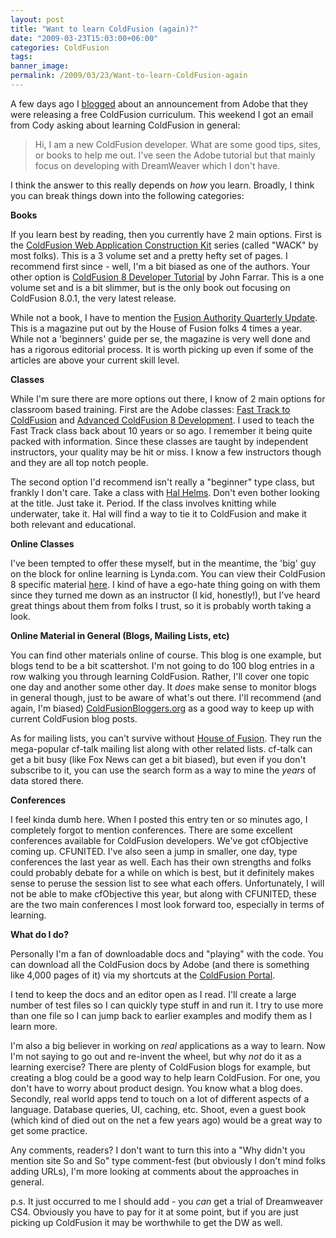 ```yaml
---
layout: post
title: "Want to learn ColdFusion (again)?"
date: "2009-03-23T15:03:00+06:00"
categories: ColdFusion 
tags: 
banner_image: 
permalink: /2009/03/23/Want-to-learn-ColdFusion-again
---
```


A few days ago I <a href="http://www.raymondcamden.com/index.cfm/2009/3/18/Want-to-learn-ColdFusion">blogged</a> about an announcement from Adobe that they were releasing a free ColdFusion curriculum. This weekend I got an email from Cody asking about learning ColdFusion in general:

<blockquote>
<p>
Hi, I am a new ColdFusion developer. What are some good tips, sites, or books to help me out. I've seen the Adobe tutorial but that mainly focus on developing with DreamWeaver which I don't have.
</p>
</blockquote>

I think the answer to this really depends on <i>how</i> you learn. Broadly, I think you can break things down into the following categories:
<!--more-->
<b>Books</b>

If you learn best by reading, then you currently have 2 main options. First is the <a href="http://www.amazon.com/Adobe-ColdFusion-Web-Application-Construction/dp/032151548X/ref=pd_bbs_sr_2?ie=UTF8&s=books&qid=1237832648&sr=8-2">ColdFusion Web Application Construction Kit</a> series (called "WACK" by most folks). This is a 3 volume set and a pretty hefty set of pages. I recommend first since - well, I'm a bit biased as one of the authors. Your other option is <a href="http://www.amazon.com/ColdFusion-Developer-Tutorial-John-Farrar/dp/1847194125/ref=sr_1_4?ie=UTF8&s=books&qid=1237832692&sr=1-4">ColdFusion 8 Developer Tutorial</a> by John Farrar. This is a one volume set and is a bit slimmer, but is the only book out focusing on ColdFusion 8.0.1, the very latest release.

While not a book, I have to mention the <a href="http://www.fusionauthority.com/">Fusion Authority Quarterly Update</a>. This is a magazine put out by the House of Fusion folks 4 times a year. While not a 'beginners' guide per se, the magazine is very well done and has a rigorous editorial process. It is worth picking up even if some of the articles are above your current skill level.

<b>Classes</b>

While I'm sure there are more options out there, I know of 2 main options for classroom based training. First are the Adobe classes: <a href="http://www.adobe.com/support/training/instructor_led_curriculum/fast_track_cf8.html">Fast Track to ColdFusion</a> and <a href="http://www.adobe.com/support/training/instructor_led_curriculum/acfd_8.html">Advanced ColdFusion 8 Development</a>. I used to teach the Fast Track class back about 10 years or so ago. I remember it being quite packed with information. Since these classes are taught by independent instructors, your quality may be hit or miss. I know a few instructors though and they are all top notch people. 

The second option I'd recommend isn't really a "beginner" type class, but frankly I don't care. Take a class with <a href="http://www.halhelms.com/training.cfm">Hal Helms</a>. Don't even bother looking at the title. Just take it. Period. If the class involves knitting while underwater, take it. Hal will find a way to tie it to ColdFusion and make it both relevant and educational. 

<b>Online Classes</b>

I've been tempted to offer these myself, but in the meantime, the 'big' guy on the block for online learning is Lynda.com. You can view their ColdFusion 8 specific material <a href="http://www.lynda.com/home/ViewCourses.aspx?lpk0=274">here</a>. I kind of have a ego-hate thing going on with them since they turned me down as an instructor (I kid, honestly!), but I've heard great things about them from folks I trust, so it is probably worth taking a look.

<b>Online Material in General (Blogs, Mailing Lists, etc)</b>

You can find other materials online of course. This blog is one example, but blogs tend to be a bit scattershot. I'm not going to do 100 blog entries in a row walking you through learning ColdFusion. Rather, I'll cover one topic one day and another some other day. It <i>does</i> make sense to monitor blogs in general though, just to be aware of what's out there. I'll recommend (and again, I'm biased) <a href="http://www.coldfusionbloggers.org">ColdFusionBloggers.org</a> as a good way to keep up with current ColdFusion blog posts. 

As for mailing lists, you can't survive without <a href="http://www.houseoffusion.com">House of Fusion</a>. They run the mega-popular cf-talk mailing list along with other related lists. cf-talk can get a bit busy (like Fox News can get a bit biased), but even if you don't subscribe to it, you can use the search form as a way to mine the <i>years</i> of data stored there.

<b>Conferences</b>

I feel kinda dumb here. When I posted this entry ten or so minutes ago, I completely forgot to mention conferences. There are some excellent conferences available for ColdFusion developers. We've got cfObjective coming up. CFUNITED. I've also seen a jump in smaller, one day, type conferences the last year as well. Each has their own strengths and folks could probably debate for a while on which is best, but it definitely makes sense to peruse the session list to see what each offers. Unfortunately, I will not be able to make cfObjective this year, but along with CFUNITED, these are the two main conferences I most look forward too, especially in terms of learning. 

<b>What do I do?</b>

Personally I'm a fan of downloadable docs and "playing" with the code. You can download all the ColdFusion docs by Adobe (and there is something like 4,000 pages of it) via my shortcuts at the <a href="http://www.coldfusionportal.org/">ColdFusion Portal</a>. 

I tend to keep the docs and an editor open as I read. I'll create a large number of test files so I can quickly type stuff in and run it. I try to use more than one file so I can jump back to earlier examples and modify them as I learn more. 

I'm also a big believer in working on <i>real</i> applications as a way to learn. Now I'm not saying to go out and re-invent the wheel, but why <i>not</i> do it as a learning exercise? There are plenty of ColdFusion blogs for example, but creating a blog could be a good way to help learn ColdFusion. For one, you don't have to worry about product design. You know what a blog does. Secondly, real world apps tend to touch on a lot of different aspects of a language. Database queries, UI, caching, etc. Shoot, even a guest book (which kind of died out on the net a few years ago) would be a great way to get some practice.

Any comments, readers? I don't want to turn this into a "Why didn't you mention site So and So" type comment-fest (but obviously I don't mind folks adding URLs), I'm more looking at comments about the approaches in general.

p.s. It just occurred to me I should add - you <i>can</i> get a trial of Dreamweaver CS4. Obviously you have to pay for it at some point, but if you are just picking up ColdFusion it may be worthwhile to get the DW as well.